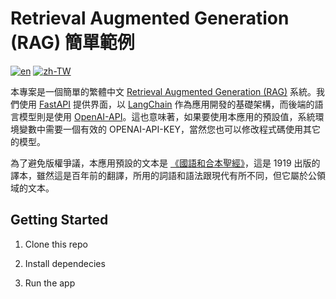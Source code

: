 # Retrieval Augmented Generation (RAG) 簡單範例
[![en](https://img.shields.io/badge/lang-en-blue.svg)](https://github.com/tingsyo/example_rag/blob/main/README.md)
[![zh-TW](https://img.shields.io/badge/lang-zh-green.svg)](https://github.com/tingsyo/example_rag/blob/main/README_zh.md)

本專案是一個簡單的繁體中文 [Retrieval Augmented Generation (RAG)](https://en.wikipedia.org/wiki/Prompt_engineering#Retrieval-augmented_generation) 系統。我們使用 [FastAPI](https://fastapi.tiangolo.com/) 提供界面，以 [LangChain](https://www.langchain.com/) 作為應用開發的基礎架構，而後端的語言模型則是使用 [OpenAI-API](https://openai.com/blog/openai-api)。這也意味著，如果要使用本應用的預設值，系統環境變數中需要一個有效的 OPENAI-API-KEY，當然您也可以修改程式碼使用其它的模型。 

為了避免版權爭議，本應用預設的文本是 [《國語和合本聖經》](https://www.translatebible.com/chinese_union_version.html)，這是 1919 出版的譯本，雖然這是百年前的翻譯，所用的詞語和語法跟現代有所不同，但它屬於公領域的文本。


## Getting Started

1. Clone this repo



2. Install dependecies



3. Run the app

